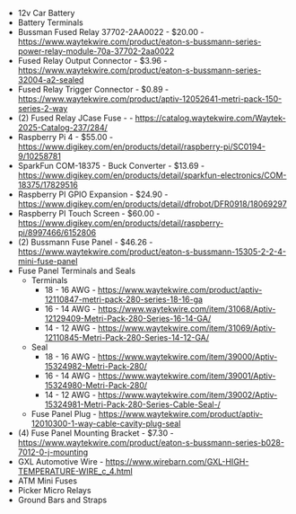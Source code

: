 * 12v Car Battery
* Battery Terminals
* Bussman Fused Relay 37702-2AA0022 - $20.00 - <https://www.waytekwire.com/product/eaton-s-bussmann-series-power-relay-module-70a-37702-2aa0022>
* Fused Relay Output Connector - $3.96 - <https://www.waytekwire.com/product/eaton-s-bussmann-series-32004-a2-sealed>
* Fused Relay Trigger Connector - $0.89 - <https://www.waytekwire.com/product/aptiv-12052641-metri-pack-150-series-2-way>
* (2) Fused Relay JCase Fuse - - <https://catalog.waytekwire.com/Waytek-2025-Catalog-237/284/>
* Raspberry Pi 4 - $55.00 - <https://www.digikey.com/en/products/detail/raspberry-pi/SC0194-9/10258781>
* SparkFun COM-18375 - Buck Converter - $13.69 - <https://www.digikey.com/en/products/detail/sparkfun-electronics/COM-18375/17829516>
* Raspberry PI GPIO Expansion - $24.90 - <https://www.digikey.com/en/products/detail/dfrobot/DFR0918/18069297>
* Raspberry PI Touch Screen - $60.00 - <https://www.digikey.com/en/products/detail/raspberry-pi/8997466/6152806>
* (2) Bussmann Fuse Panel - $46.26 - <https://www.waytekwire.com/product/eaton-s-bussmann-15305-2-2-4-mini-fuse-panel>
* Fuse Panel Terminals and Seals
  * Terminals
    * 18 - 16 AWG - <https://www.waytekwire.com/product/aptiv-12110847-metri-pack-280-series-18-16-ga>
    * 16 - 14 AWG - <https://www.waytekwire.com/item/31068/Aptiv-12129409-Metri-Pack-280-Series-16-14-GA/>
    * 14 - 12 AWG - <https://www.waytekwire.com/item/31069/Aptiv-12110845-Metri-Pack-280-Series-14-12-GA/>
  * Seal
    * 18 - 16 AWG - <https://www.waytekwire.com/item/39000/Aptiv-15324982-Metri-Pack-280/>
    * 16 - 14 AWG - <https://www.waytekwire.com/item/39001/Aptiv-15324980-Metri-Pack-280/>
    * 14 - 12 AWG - <https://www.waytekwire.com/item/39002/Aptiv-15324981-Metri-Pack-280-Series-Cable-Seal-/>
  * Fuse Panel Plug - <https://www.waytekwire.com/product/aptiv-12010300-1-way-cable-cavity-plug-seal>
* (4) Fuse Panel Mounting Bracket - $7.30 - <https://www.waytekwire.com/product/eaton-s-bussmann-series-b028-7012-0-j-mounting>
* GXL Automotive Wire - <https://www.wirebarn.com/GXL-HIGH-TEMPERATURE-WIRE_c_4.html>
* ATM Mini Fuses
* Picker Micro Relays
* Ground Bars and Straps
